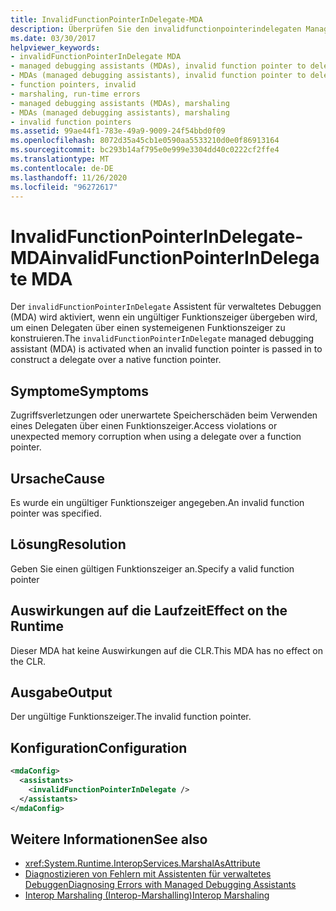 ```yaml
---
title: InvalidFunctionPointerInDelegate-MDA
description: Überprüfen Sie den invalidfunctionpointerindelegaten Managed Debug Assistant (MDA), der aufgerufen wird, wenn ein ungültiger Funktionszeiger an einen Delegaten übermittelt wird.
ms.date: 03/30/2017
helpviewer_keywords:
- invalidFunctionPointerInDelegate MDA
- managed debugging assistants (MDAs), invalid function pointer to delegates
- MDAs (managed debugging assistants), invalid function pointer to delegates
- function pointers, invalid
- marshaling, run-time errors
- managed debugging assistants (MDAs), marshaling
- MDAs (managed debugging assistants), marshaling
- invalid function pointers
ms.assetid: 99ae44f1-783e-49a9-9009-24f54bbd0f09
ms.openlocfilehash: 8072d35a45cb1e0590aa5533210d0e0f86913164
ms.sourcegitcommit: bc293b14af795e0e999e3304dd40c0222cf2ffe4
ms.translationtype: MT
ms.contentlocale: de-DE
ms.lasthandoff: 11/26/2020
ms.locfileid: "96272617"
---
```

# <a name="invalidfunctionpointerindelegate-mda"></a><span data-ttu-id="8a10c-103">InvalidFunctionPointerInDelegate-MDA</span><span class="sxs-lookup"><span data-stu-id="8a10c-103">invalidFunctionPointerInDelegate MDA</span></span>

<span data-ttu-id="8a10c-104">Der `invalidFunctionPointerInDelegate` Assistent für verwaltetes Debuggen (MDA) wird aktiviert, wenn ein ungültiger Funktionszeiger übergeben wird, um einen Delegaten über einen systemeigenen Funktionszeiger zu konstruieren.</span><span class="sxs-lookup"><span data-stu-id="8a10c-104">The `invalidFunctionPointerInDelegate` managed debugging assistant (MDA) is activated when an invalid function pointer is passed in to construct a delegate over a native function pointer.</span></span>  
  
## <a name="symptoms"></a><span data-ttu-id="8a10c-105">Symptome</span><span class="sxs-lookup"><span data-stu-id="8a10c-105">Symptoms</span></span>  

 <span data-ttu-id="8a10c-106">Zugriffsverletzungen oder unerwartete Speicherschäden beim Verwenden eines Delegaten über einen Funktionszeiger.</span><span class="sxs-lookup"><span data-stu-id="8a10c-106">Access violations or unexpected memory corruption when using a delegate over a function pointer.</span></span>  
  
## <a name="cause"></a><span data-ttu-id="8a10c-107">Ursache</span><span class="sxs-lookup"><span data-stu-id="8a10c-107">Cause</span></span>  

 <span data-ttu-id="8a10c-108">Es wurde ein ungültiger Funktionszeiger angegeben.</span><span class="sxs-lookup"><span data-stu-id="8a10c-108">An invalid function pointer was specified.</span></span>  
  
## <a name="resolution"></a><span data-ttu-id="8a10c-109">Lösung</span><span class="sxs-lookup"><span data-stu-id="8a10c-109">Resolution</span></span>  

 <span data-ttu-id="8a10c-110">Geben Sie einen gültigen Funktionszeiger an.</span><span class="sxs-lookup"><span data-stu-id="8a10c-110">Specify a valid function pointer</span></span>  
  
## <a name="effect-on-the-runtime"></a><span data-ttu-id="8a10c-111">Auswirkungen auf die Laufzeit</span><span class="sxs-lookup"><span data-stu-id="8a10c-111">Effect on the Runtime</span></span>  

 <span data-ttu-id="8a10c-112">Dieser MDA hat keine Auswirkungen auf die CLR.</span><span class="sxs-lookup"><span data-stu-id="8a10c-112">This MDA has no effect on the CLR.</span></span>  
  
## <a name="output"></a><span data-ttu-id="8a10c-113">Ausgabe</span><span class="sxs-lookup"><span data-stu-id="8a10c-113">Output</span></span>  

 <span data-ttu-id="8a10c-114">Der ungültige Funktionszeiger.</span><span class="sxs-lookup"><span data-stu-id="8a10c-114">The invalid function pointer.</span></span>  
  
## <a name="configuration"></a><span data-ttu-id="8a10c-115">Konfiguration</span><span class="sxs-lookup"><span data-stu-id="8a10c-115">Configuration</span></span>  
  
```xml  
<mdaConfig>  
  <assistants>  
    <invalidFunctionPointerInDelegate />  
  </assistants>  
</mdaConfig>  
```  
  
## <a name="see-also"></a><span data-ttu-id="8a10c-116">Weitere Informationen</span><span class="sxs-lookup"><span data-stu-id="8a10c-116">See also</span></span>

- <xref:System.Runtime.InteropServices.MarshalAsAttribute>
- [<span data-ttu-id="8a10c-117">Diagnostizieren von Fehlern mit Assistenten für verwaltetes Debuggen</span><span class="sxs-lookup"><span data-stu-id="8a10c-117">Diagnosing Errors with Managed Debugging Assistants</span></span>](diagnosing-errors-with-managed-debugging-assistants.md)
- [<span data-ttu-id="8a10c-118">Interop Marshaling (Interop-Marshalling)</span><span class="sxs-lookup"><span data-stu-id="8a10c-118">Interop Marshaling</span></span>](../interop/interop-marshaling.md)
